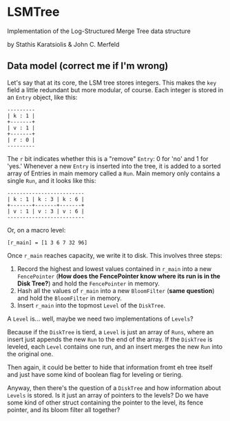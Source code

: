 # LSMTree
Implementation of the Log-Structured Merge Tree data structure

by Stathis Karatsiolis & John C. Merfeld

## Data model (correct me if I'm wrong)

Let's say that at its core, the LSM tree stores integers. This makes the `key` field a little redundant but more modular, of course. Each integer is stored in an `Entry` object, like this:

```
---------
| k : 1 |
+-------+
| v : 1 |
+-------+
| r : 0 |
---------
```
The `r` bit indicates whether this is a "remove" `Entry`: 0 for 'no' and 1 for 'yes.' Whenever a new `Entry` is inserted into the tree, it is added to a sorted array of Entries in main memory called a `Run`. Main memory only contains a single `Run`, and it looks like this:

```
-------------------------
| k : 1 | k : 3 | k : 6 |
+-------+-------+-------+
| v : 1 | v : 3 | v : 6 |
-------------------------
```
Or, on a macro level:

```
[r_main] = [1 3 6 7 32 96]
```
Once `r_main` reaches capacity, we write it to disk. This involves three steps:

  1. Record the highest and lowest values contained in `r_main` into a new `FencePointer` (**How does the FencePointer know where its run is in the Disk Tree?**) and hold the `FencePointer` in memory.
  2. Hash all the values of `r_main` into a new `BloomFilter` (**same question**) and hold the `BloomFilter` in memory.
  3. Insert `r_main` into the topmost `Level` of the `DiskTree`.
  
A `Level` is... well, maybe we need two implementations of `Levels`?

Because if the `DiskTree` is tierd, a `Level` is just an array of `Runs`, where an insert just appends the new `Run` to the end of the array. If the `DiskTree` is leveled, each `Level` contains one run, and an insert merges the new `Run` into the original one.

Then again, it could be better to hide that information fromt eh tree itself and just have some kind of boolean flag for leveling or tiering.

Anyway, then there's the question of a `DiskTree` and how information about `Levels` is stored. Is it just an array of pointers to the levels? Do we have some kind of other struct containing the pointer to the level, its fence pointer, and its bloom filter all together?


